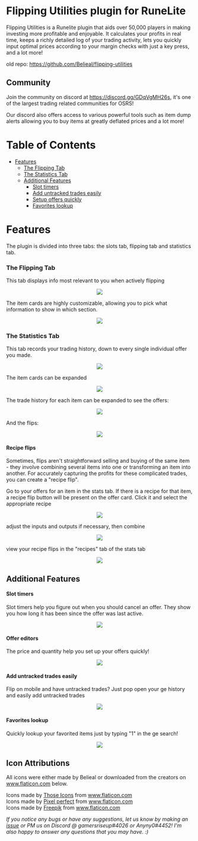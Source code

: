 # Flipping Utilities plugin for RuneLite
Flipping Utilities is a Runelite plugin that aids over 50,000 players in making investing more profitable and enjoyable. 
It calculates your profits in real time, keeps a richly detailed log of your trading activity, lets you quickly input 
optimal prices according to your margin checks with just a key press, and a lot more!

old repo: https://github.com/Belieal/flipping-utilities

## Community
Join the community on discord at https://discord.gg/GDqVgMH26s, it's one of the largest trading related communities
for OSRS!

Our discord also offers access to various powerful tools such as item dump alerts allowing you to buy items at greatly
deflated prices and a lot more!
 
# Table of Contents
- [Features](#features)
    + [The Flipping Tab](#the-flipping-tab)
    + [The Statistics Tab](#the-statistics-tab)
    + [Additional Features](#additional-features)
      - [Slot timers](#slot-timers)
      - [Add untracked trades easily](#add-untracked-trades-easily)
      - [Setup offers quickly](#offer-editors)
      - [Favorites lookup](#favorites-lookup)
    
# Features
The plugin is divided into three tabs: the slots tab, flipping tab and statistics tab. 

### The Flipping Tab
This tab displays info most relevant to you when actively flipping

<p align="center"> 
  <img src = "https://github.com/Flipping-Utilities/rl-plugin/blob/master/images/flipping.png">
</p>

The item cards are highly customizable, allowing you to pick what information to show in which section.

<p align="center"> 
  <img src = "https://github.com/Flipping-Utilities/rl-plugin/blob/master/images/customize.png">
</p>

### The Statistics Tab
This tab records your trading history, down to every single individual offer you made.

<p align="center"> 
  <img src = "https://github.com/Flipping-Utilities/rl-plugin/blob/master/images/stats.png">
</p>

The item cards can be expanded
<p align="center"> 
  <img src = "https://github.com/Flipping-Utilities/rl-plugin/blob/master/images/statCard.png">
</p>

The trade history for each item can be expanded to see the offers:
<p align="center"> 
  <img src = "https://github.com/Flipping-Utilities/rl-plugin/blob/master/images/offers.png">
</p>

And the flips:
<p align="center"> 
  <img src = "https://github.com/Flipping-Utilities/rl-plugin/blob/master/images/flips.png">
</p>


#### Recipe flips

Sometimes, flips aren't straightforward selling and buying of the same item - they involve combining several items
into one or transforming an item into another. For accurately capturing the profits for these complicated trades, you
can create a "recipe flip".

Go to your offers for an item in the stats tab. If there is a recipe for that item, a recipe flip button will
be present on the offer card. Click it and select the appropriate recipe

<p align="center"> 
  <img src = "https://github.com/Flipping-Utilities/rl-plugin/blob/master/images/recipeCreation.png">
</p>

adjust the inputs and outputs if necessary, then combine

<p align="center"> 
  <img src = "https://github.com/Flipping-Utilities/rl-plugin/blob/master/images/recipeCreationStep.png">
</p>

view your recipe flips in the "recipes" tab of the stats tab

<p align="center"> 
  <img src = "https://github.com/Flipping-Utilities/rl-plugin/blob/master/images/viewRecipes.png">
</p>

## Additional Features

#### Slot timers

Slot timers help you figure out when you should cancel an offer. They show you how long it has been 
since the offer was last active.

<p align="center">
  <img src = "https://github.com/Flipping-Utilities/rl-plugin/blob/master/images/timer.png">
</p>

#### Offer editors

The price and quantity help you set up your offers quickly! 

<p align="center">
  <img src = "https://github.com/Flipping-Utilities/rl-plugin/blob/master/images/editor.png">
</p>


#### Add untracked trades easily

Flip on mobile and have untracked trades? Just pop open your ge history and easily add untracked trades

<p align="center">
  <img src = "https://github.com/Flipping-Utilities/rl-plugin/blob/master/images/manual.png">
</p>

#### Favorites lookup

Quickly lookup your favorited items just by typing "1" in the ge search!

<p align="center">
  <img src = "https://github.com/Flipping-Utilities/rl-plugin/blob/master/images/lookup.png">
</p>


## Icon Attributions
All icons were either made by Belieal or downloaded from the creators on www.flaticon.com below.
<div>Icons made by <a href="https://www.flaticon.com/authors/those-icons" title="Those Icons">Those Icons</a> from <a href="https://www.flaticon.com/" title="Flaticon">www.flaticon.com</a></div>
<div>Icons made by <a href="https://www.flaticon.com/authors/pixel-perfect" title="Pixel perfect">Pixel perfect</a> from <a href="https://www.flaticon.com/" title="Flaticon">www.flaticon.com</a></div>
<div>Icons made by <a href="https://www.flaticon.com/authors/freepik" title="Freepik">Freepik</a> from <a href="https://www.flaticon.com/" title="Flaticon">www.flaticon.com</a></div>

*If you notice any bugs or have any suggestions, let us know by making an [issue](https://github.com/Flipping-Utilities/rl-plugin/issues) or PM us on Discord @ gamersriseup#4026 or Anyny0#4452! I'm also happy to answer any questions that you may have. :)*
